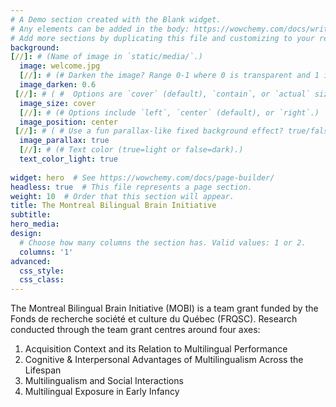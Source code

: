 ```yaml
---
# A Demo section created with the Blank widget.
# Any elements can be added in the body: https://wowchemy.com/docs/writing-markdown-latex/
# Add more sections by duplicating this file and customizing to your requirements.
background:
[//]: # (Name of image in `static/media/`.)
  image: welcome.jpg
  [//]: # (# Darken the image? Range 0-1 where 0 is transparent and 1 is opaque.)
  image_darken: 0.6
 [//]: # ( #  Options are `cover` (default), `contain`, or `actual` size.)
  image_size: cover
  [//]: # (# Options include `left`, `center` (default), or `right`.)
  image_position: center
 [//]: # ( # Use a fun parallax-like fixed background effect? true/false)
  image_parallax: true
  [//]: # (# Text color (true=light or false=dark).)
  text_color_light: true
  
widget: hero  # See https://wowchemy.com/docs/page-builder/
headless: true  # This file represents a page section.
weight: 10  # Order that this section will appear.
title: The Montreal Bilingual Brain Initiative
subtitle: 
hero_media: 
design:
  # Choose how many columns the section has. Valid values: 1 or 2.
  columns: '1'
advanced:
  css_style:
  css_class:
---
```


The Montreal Bilingual Brain Initiative (MOBI) is a team grant funded by the Fonds de recherche société et culture du Québec (FRQSC). Research conducted through the team grant centres around four axes:

1. Acquisition Context and its Relation to Multilingual Performance
2. Cognitive & Interpersonal Advantages of Multilingualism Across the Lifespan
3. Multilingualism and Social Interactions 
4. Multilingual Exposure in Early Infancy

